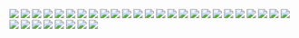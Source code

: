 ![](birthday0128.jpg)
![](birthday0131.jpg)
![](birthday0781.jpg)
![](birthday3141.jpg)
![](birthday4685.jpg)
![](birthday8232.jpg)
![](IMG_3691.jpg)
![](IMG_3697.jpg)
![](IMG_4680.jpg)
![](IMG_7686.jpg)
![](IMG_7724.jpg)
![](notcakes9470.jpg)
![](notcakes9478.jpg)
![](notcakes9482.jpg)
![](notcakes9633.jpg)
![](notcakes9634.jpg)
![](notcakes9647.jpg)
![](notcakes9648.jpg)
![](notcakes9677.jpg)
![](notcakes9678.jpg)
![](process4114.jpg)
![](process4116.jpg)
![](process7715.jpg)
![](process7722.jpg)
![](process9475.jpg)
![](process9476.jpg)
![](process9479.jpg)
![](shower0324.jpg)
![](shower0325.jpg)
![](wedding0647.JPG)
![](wedding0648.JPG)
![](wedding3353.jpg)
![](wedding4133.jpg)

